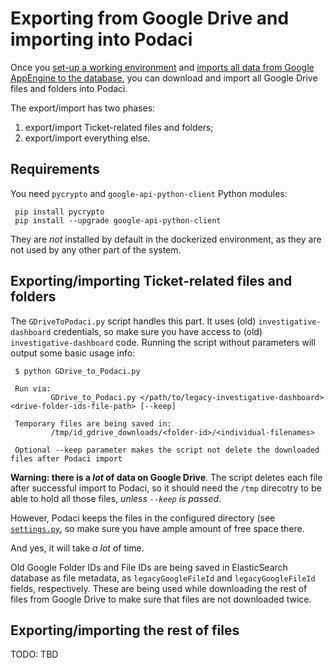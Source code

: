 # Exporting from Google Drive and importing into Podaci

Once you [set-up a working environment](../../README.md) and [imports all data from Google AppEngine to the database](../README.md), you can download and import all Google Drive files and folders into Podaci.

The export/import has two phases:
 1. export/import Ticket-related files and folders;
 2. export/import everything else.

## Requirements

You need `pycrypto` and `google-api-python-client` Python modules:
```
 pip install pycrypto
 pip install --upgrade google-api-python-client
```

They are *not* installed by default in the dockerized environment, as they are not used by any other part of the system.

## Exporting/importing Ticket-related files and folders

The `GDriveToPodaci.py` script handles this part. It uses (old) `investigative-dashboard` credentials, so make sure you have access to (old) `investigative-dashboard` code. Running the script without parameters will output some basic usage info:
```
 $ python GDrive_to_Podaci.py
 
 Run via:
         GDrive_to_Podaci.py </path/to/legacy-investigative-dashboard> <drive-folder-ids-file-path> [--keep]
 
 Temporary files are being saved in:
         /tmp/id_gdrive_downloads/<folder-id>/<individual-filenames>
 
 Optional --keep parameter makes the script not delete the downloaded files after Podaci import
```

**Warning: there is a *lot* of data on Google Drive**. The script deletes each file after successful import to Podaci, so it should need the `/tmp` direcotry to be able to hold all those files, *unless `--keep` is passed*.

However, Podaci keeps the files in the configured directory (see [`settings.py`](../../settings/settings.py), so make sure you have ample amount of free space there.

And yes, it will take *a lot* of time.

Old Google Folder IDs and File IDs are being saved in ElasticSearch database as file metadata, as `legacyGoogleFileId` and `legacyGoogleFileId` fields, respectively. These are being used while downloading the rest of files from Google Drive to make sure that files are not downloaded twice.

## Exporting/importing the rest of files

TODO: TBD
